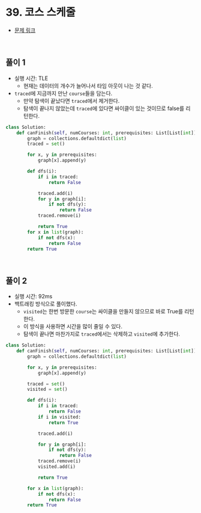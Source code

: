 # 39. 코스 스케줄

- [문제 링크](https://leetcode.com/problems/course-schedule/)

<br>

## 풀이 1

- 실행 시간: TLE
    - 현재는 데이터의 개수가 늘어나서 타임 아웃이 나는 것 같다.
- `traced`에 지금까지 만난 `course`들을 담는다.
    - 만약 탐색이 끝났다면 `traced`에서 제거한다.
    - 탐색이 끝나지 않았는데 `traced`에 있다면 싸이클이 있는 것이므로 false를 리턴한다.

```python
class Solution:
    def canFinish(self, numCourses: int, prerequisites: List[List[int]]) -> bool:
        graph = collections.defaultdict(list)
        traced = set()

        for x, y in prerequisites:
            graph[x].append(y)

        def dfs(i):
            if i in traced:
                return False

            traced.add(i)
            for y in graph[i]:
                if not dfs(y):
                    return False
            traced.remove(i)

            return True
        for x in list(graph):
            if not dfs(x):
                return False
        return True
```

<br>

## 풀이 2

- 실행 시간: 92ms
- 백트래킹 방식으로 풀이했다.
    - `visited`는 한번 방문한 `course`는 싸이클을 만들지 않으므로 바로 True를 리턴한다.
    - 이 방식을 사용하면 시간을 많이 줄일 수 있다.
    - 탐색이 끝나면 마찬가지로 `traced`에서는 삭제하고 `visited`에 추가한다.

```python
class Solution:
    def canFinish(self, numCourses: int, prerequisites: List[List[int]]) -> bool:
        graph = collections.defaultdict(list)

        for x, y in prerequisites:
            graph[x].append(y)

        traced = set()
        visited = set()

        def dfs(i):
            if i in traced:
                return False
            if i in visited:
                return True

            traced.add(i)

            for y in graph[i]:
                if not dfs(y):
                    return False
            traced.remove(i)
            visited.add(i)

            return True

        for x in list(graph):
            if not dfs(x):
                return False
        return True
```